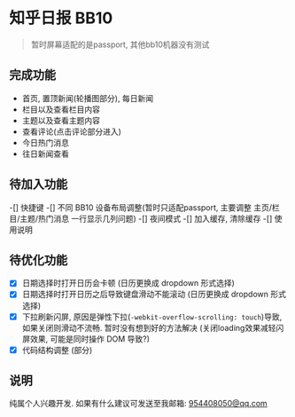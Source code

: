 # 知乎日报 BB10

> 暂时屏幕适配的是passport, 其他bb10机器没有测试

## 完成功能
- 首页, 置顶新闻(轮播图部分), 每日新闻
- 栏目以及查看栏目内容
- 主题以及查看主题内容
- 查看评论(点击评论部分进入)
- 今日热门消息
- 往日新闻查看

## 待加入功能
-[] 快捷键
-[] 不同 BB10 设备布局调整(暂时只适配passport, 主要调整 主页/栏目/主题/热门消息 一行显示几列问题)
-[] 夜间模式
-[] 加入缓存, 清除缓存
-[] 使用说明

## 待优化功能
-[x] 日期选择时打开日历会卡顿 (日历更换成 dropdown 形式选择)
-[x] 日期选择时打开日历之后导致键盘滑动不能滚动 (日历更换成 dropdown 形式选择)
-[x] 下拉刷新闪屏, 原因是弹性下拉(`-webkit-overflow-scrolling: touch`)导致, 如果关闭则滑动不流畅. 暂时没有想到好的方法解决 (关闭loading效果减轻闪屏效果, 可能是同时操作 DOM 导致?)
-[x] 代码结构调整 (部分)

## 说明
纯属个人兴趣开发. 如果有什么建议可发送至我邮箱: 954408050@qq.com